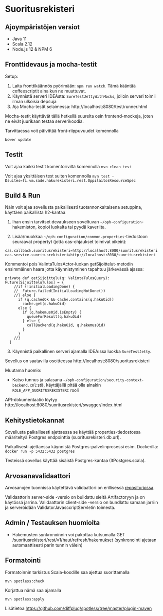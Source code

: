 # Suoritusrekisteri #

## Ajoympäristöjen versiot

 - Java 11
 - Scala 2.12
 - Node.js 12 & NPM 6

## Fronttidevaus ja mocha-testit

Setup:

1. Laita fronttikäännös pyörimään: `npm run watch`. Tämä kääntää coffeescriptit aina kun ne muuttuvat.
2. Käynnistä serveri IDEAsta: `SureTestJettyWithMocks`, jolloin serveri toimii ilman ulkoisia depsuja
3. Aja Mocha-testit selaimessa: http://localhost:8080/test/runner.html

Mocha-testit käyttävät tällä hetkellä suurelta osin frontend-mockeja, joten ne eivät juurikaan testaa serverikoodia.

Tarvittaessa voit päivittää front-riippuvuudet komennolla

    bower update

## Testit

Voit ajaa kaikki testit komentoriviltä komennolla `mvn clean test`

Voit ajaa yksittäisen test suiten komennolla `mvn test -Dsuites=fi.vm.sade.hakurekisteri.rest.OppilaitosResourceSpec`

## Build & Run ##

Näin voit ajaa sovellusta paikallisesti tuotannonkaltaisena setuppina, käyttäen paikallista h2-kantaa.

1. Ihan ensin tarvitset devaukseen soveltuvan `~/oph-configuration`-hakemiston, kopioi luokalta tai pyydä kaverilta.

2. Lisää/muokkaa `~/oph-configuration/common.properties`-tiedostoon seuraavat propertyt (jotta cas-ohjaukset toimivat oikein):
```
cas.callback.suoritusrekisteri=http://localhost:8080/suoritusrekisteri
cas.service.suoritusrekisteri=http://localhost:8080/suoritusrekisteri
```
Kommentoi pois ValintaTulosActor-luokan getSijoittelut-metodin ensimmäinen haara jotta käynnistyminen tapahtuu järkevässä ajassa:
```
private def getSijoittelu(q: ValintaTulosQuery): Future[SijoitteluTulos] = {
    //if (!initialLoadingDone) {
    //  Future.failed(InitialLoadingNotDone())
    //} else {
      if (q.cachedOk && cache.contains(q.hakuOid))
        cache.get(q.hakuOid)
      else {
        if (q.hakemusOid.isEmpty) {
          queueForResult(q.hakuOid)
        } else {
          callBackend(q.hakuOid, q.hakemusOid)
        }
      }
    //}
  }
```

3. Käynnistä paikallinen serveri ajamalla IDEA:ssa luokka `SureTestJetty`.

Sovellus on saatavilla osoitteessa http://localhost:8080/suoritusrekisteri

Muutama huomio:

- Katso tunnus ja salasana `~/oph-configuration/security-context-backend.xml`:stä, käyttäjällä pitää olla ainakin `ROLE_APP_SUORITUSREKISTERI` rooli

API-dokumentaatio löytyy http://localhost:8080/suoritusrekisteri/swagger/index.html

## Kehitystietokannat
Sovellusta paikallisesti ajettaessa se käyttää properties-tiedostossa määriteltyä Postgres endpointtia (suoritusrekisteri.db.url).

Paikallisesti ajettaessa käynnistä Postgres-palvelinprosessi esim. Dockerilla: `docker run -p 5432:5432 postgres`

Testeissä sovellus käyttää sisäistä Postgres-kantaa (ItPostgres.scala).

## Arvosanavalidaattori

Arvosanojen tuonnissa käytettävä validaattori on erillisessä [repositoriossa](https://github.com/Opetushallitus/validaattori).

Validaattorin server-side -versio on buildattu sieltä Artifactoryyn ja on käytössä jarrina. Validaattorin client-side -versio on bundlattu samaan jarriin ja serveröidään ValidatorJavasccriptServletin toimesta.


## Admin / Testauksen huomioita

* Hakemusten synkronoinnin voi pakottaa kutsumalla GET /suoritusrekisteri/rest/v1/haut/refresh/hakemukset
(synkronointi ajetaan automaattisesti parin tunnin välein)

## Formatointi

Formatoinnin tarkistus Scala-koodille saa ajettua suorittamalla 

`mvn spotless:check`

Korjattua nämä saa ajamalla

`mvn spotless:apply`

Lisätietoa https://github.com/diffplug/spotless/tree/master/plugin-maven
